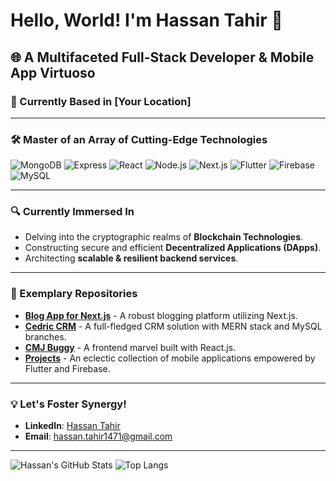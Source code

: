 # Hello, World! I'm Hassan Tahir 👋

## 🌐 A Multifaceted Full-Stack Developer & Mobile App Virtuoso

### 📍 Currently Based in [Your Location]

---

### 🛠️ Master of an Array of Cutting-Edge Technologies
![MongoDB](https://img.shields.io/badge/-MongoDB-4EA94B?style=for-the-badge&logo=mongodb&logoColor=white)
![Express](https://img.shields.io/badge/-Express-000000?style=for-the-badge&logo=express&logoColor=white)
![React](https://img.shields.io/badge/-React-61DAFB?style=for-the-badge&logo=react&logoColor=white)
![Node.js](https://img.shields.io/badge/-Node.js-339933?style=for-the-badge&logo=node.js&logoColor=white)
![Next.js](https://img.shields.io/badge/-Next.js-000000?style=for-the-badge&logo=next.js&logoColor=white)
![Flutter](https://img.shields.io/badge/-Flutter-02569B?style=for-the-badge&logo=flutter&logoColor=white)
![Firebase](https://img.shields.io/badge/-Firebase-FFCA28?style=for-the-badge&logo=firebase&logoColor=white)
![MySQL](https://img.shields.io/badge/-MySQL-4479A1?style=for-the-badge&logo=mysql&logoColor=white)

---

### 🔍 Currently Immersed In
- Delving into the cryptographic realms of **Blockchain Technologies**.
- Constructing secure and efficient **Decentralized Applications (DApps)**.
- Architecting **scalable & resilient backend services**.

---

### 🎯 Exemplary Repositories
- **[Blog App for Next.js](https://github.com/Hassant147/blog-app-for-next.js)** - A robust blogging platform utilizing Next.js.
- **[Cedric CRM](https://github.com/Hassant147/Cedric-CRM)** - A full-fledged CRM solution with MERN stack and MySQL branches.
- **[CMJ Buggy](https://github.com/Hassant147/CMJ-buggy)** - A frontend marvel built with React.js.
- **[Projects](https://github.com/Hassant147/Projects)** - An eclectic collection of mobile applications empowered by Flutter and Firebase.

---

### 💡 Let's Foster Synergy!
- **LinkedIn**: [Hassan Tahir](https://www.linkedin.com/in/hassan-tahir-8576b2203/)
- **Email**: hassan.tahir1471@gmail.com
<!--- **Portfolio**: [Portfolio Link](#)
- **Blog**: [Blog Link](#)
- **Resume**: [Resume Link](#) -->

---

![Hassan's GitHub Stats](https://github-readme-stats.vercel.app/api?username=Hassant147&show_icons=true&hide_border=true)
![Top Langs](https://github-readme-stats.vercel.app/api/top-langs/?username=Hassant147&layout=compact)
